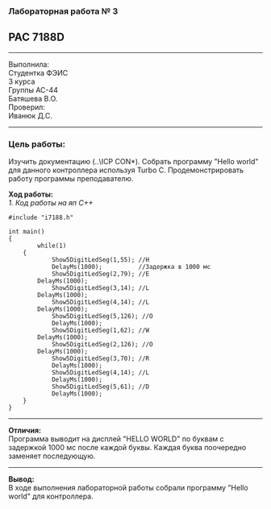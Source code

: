 
### Лабораторная работа № 3
## PAC 7188D 
----------
 Выполнила:<br>
 Студентка ФЭИС <br>
 3 курса <br>
 Группы АС-44 <br>
 Батяшева В.О. <br>
 Проверил: <br>
 Иванюк Д.С. <br> 

------------
### **Цель работы**: <br>
Изучить документацию (..\ICP CON\*). Собрать программу "Hello world" для данного контроллера используя Turbo C. 
Продемонстрировать работу программы преподавателю.

**Ход работы:** <br>
*1. Код работы на яп С++*
```
#include "i7188.h"

int main()
{
        while(1)
	{
            Show5DigitLedSeg(1,55); //H
            DelayMs(1000);          //Задержка в 1000 мс
            Show5DigitLedSeg(2,79); //E
	    DelayMs(1000);                
            Show5DigitLedSeg(3,14); //L
	    DelayMs(1000);
            Show5DigitLedSeg(4,14); //L
	    DelayMs(1000);	
            Show5DigitLedSeg(5,126); //O
            DelayMs(1000);
            Show5DigitLedSeg(1,62); //W
	    DelayMs(1000);
            Show5DigitLedSeg(2,126); //O
	    DelayMs(1000);
            Show5DigitLedSeg(3,70); //R
            DelayMs(1000);
            Show5DigitLedSeg(4,14); //L
            DelayMs(1000);
            Show5DigitLedSeg(5,61); //D
            DelayMs(1000);
	}
}
```
-------------------
**Отличия:**<br>
Программа выводит на дисплей "HELLO WORLD" по буквам с задержкой 1000 мс после каждой буквы. 
Каждая буква поочередно заменяет последующую.

-------

**Вывод:**<br>
В ходе выполнения лабораторной работы собрали программу "Hello world" для контроллерa.
